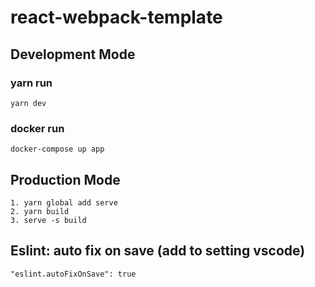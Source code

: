 # react-webpack-template

## Development Mode
### yarn run
```
yarn dev
```

### docker run
```
docker-compose up app
```

## Production Mode
```
1. yarn global add serve
2. yarn build
3. serve -s build
```

## Eslint: auto fix on save (add to setting vscode)
```
"eslint.autoFixOnSave": true
```
